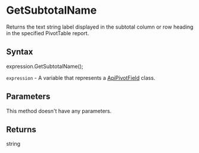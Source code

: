 # GetSubtotalName

Returns the text string label displayed in the subtotal column or row heading in the specified PivotTable report.

## Syntax

expression.GetSubtotalName();

`expression` - A variable that represents a [ApiPivotField](../ApiPivotField.md) class.

## Parameters

This method doesn't have any parameters.

## Returns

string